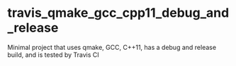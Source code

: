 # travis_qmake_gcc_cpp11_debug_and_release
Minimal project that uses qmake, GCC, C++11, has a debug and release build, and is tested by Travis CI
